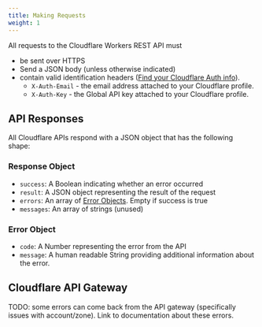 ```yaml
---
title: Making Requests
weight: 1
---
```


All requests to the Cloudflare Workers REST API must

- be sent over HTTPS
- Send a JSON body (unless otherwise indicated)
- contain valid identification headers ([Find your Cloudflare Auth info](/quickstart/api-keys)).
  - `X-Auth-Email` - the email address attached to your Cloudflare profile.
  - `X-Auth-Key` - the Global API key attached to your Cloudflare profile.

## API Responses

All Cloudflare APIs respond with a JSON object that has the following shape:

### Response Object

- `success`: A Boolean indicating whether an error occurred
- `result`: A JSON object representing the result of the request
- `errors`: An array of [Error Objects](#error-object). Empty if success is true
- `messages`: An array of strings (unused)

### Error Object

- `code`: A Number representing the error from the API
- `message`: A human readable String providing additional information about the error.

## Cloudflare API Gateway

TODO: some errors can come back from the API gateway (specifically issues with account/zone). Link to documentation about these errors.

